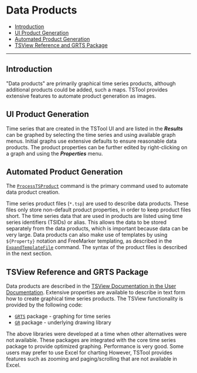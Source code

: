 # Data Products #

* [Introduction](#introduction)
* [UI Product Generation](#ui-product-generation)
* [Automated Product Generation](#automated-product-generation)
* [TSView Reference and GRTS Package](#tsview-reference-and-grts-package)

-----------------

## Introduction ##

"Data products" are primarily graphical time series products, although additional products could be added, such a maps.
TSTool provides extensive features to automate product generation as images.

## UI Product Generation ##

Time series that are created in the TSTool UI and are listed in the ***Results*** can be graphed by selecting the time series
and using available graph menus.
Initial graphs use extensive defaults to ensure reasonable data products.
The product properties can be further edited by right-clicking on a graph and using the ***Properties*** menu.

## Automated Product Generation ##

The [`ProcessTSProduct`](http://opencdss.state.co.us/tstool/latest/doc-user/command-ref/ProcessTSProduct/ProcessTSProduct/) command
is the primary command used to automate data product creation.

Time series product files (`*.tsp`) are used to describe data products.
These files only store non-default product properties, in order to keep product files short.
The time series data that are used in products are listed using time series identifiers (TSIDs) or alias.
This allows the data to be stored separately from the data products,
which is important because data can be very large.
Data products can also make use of templates by using `${Property}` notation and
FreeMarker templating, as described in the
[`ExpandTemplateFile`](http://opencdss.state.co.us/tstool/latest/doc-user/command-ref/ExpandTemplateFile/ExpandTemplateFile/) command.
The syntax of the product files is described in the next section.

## TSView Reference and GRTS Package ##

Data products are described in the
[TSView Documentation in the User Documentation](http://opencdss.state.co.us/tstool/latest/doc-user/appendix-tsview/tsview/).
Extensive properties are available to describe in text form how to create graphical time series products.
The TSView functionality is provided by the following code:

* [`GRTS`](https://github.com/OpenCDSS/cdss-lib-common-java/tree/master/src/RTi/GRTS) package - graphing for time series
* [`GR`](https://github.com/OpenCDSS/cdss-lib-common-java/tree/master/src/RTi/GR) package - underlying drawing library

The above libraries were developed at a time when other alternatives were not available.
These packages are integrated with the core time series package to provide optimized graphing.
Performance is very good.
Some users may prefer to use Excel for charting
However, TSTool provides features such as zooming and paging/scrolling that are not available in Excel.
